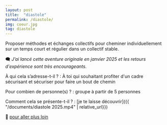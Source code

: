 ```yaml
---
layout: post
title:  "diastole"
permalink: /diastole/
img: coeur.jpg
tag: diastole
---
```

Proposer méthodes et échanges collectifs pour cheminer individuellement sur un temps court et régulier dans un collectif stable.

🗨 *J’ai lancé cette aventure originale en janvier 2025 et les retours d'expérience sont très encourageants.*

À qui cela s’adresse-t-il ?
: À toi qui souhaitant profiter d'un cadre sécurisant et sécuriser pour faire un bout de chemin

Pour combien de personne(s) ?
: groupe à partir de 5 personnes

Comment cela se présente-t-il ? 
: [je te laisse découvrir]({{ "/documents/diastole 2025.mp4"  | relative_url}})

👣 [pour aller plus loin](https://acade-fr.github.io/bheema/contact/)
